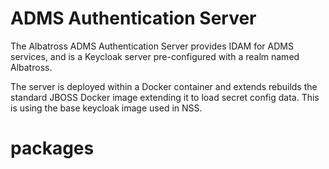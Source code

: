 # ADMS Authentication Server

The Albatross ADMS Authentication Server provides IDAM for ADMS services, and is a Keycloak server pre-configured with a realm named Albatross.

The server is deployed within a Docker container and extends rebuilds the standard JBOSS Docker image extending it to load secret config data. This is using the base keycloak image used in NSS.

# packages
